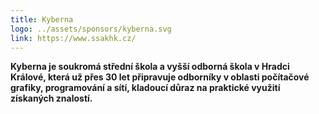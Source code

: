 ```yaml
---
title: Kyberna
logo: ../assets/sponsors/kyberna.svg
link: https://www.ssakhk.cz/
---
```

**Kyberna je soukromá střední škola a vyšší odborná škola v Hradci Králové, která už přes 30 let připravuje odborníky v oblasti počítačové grafiky, programování a sítí, kladoucí důraz na praktické využití získaných znalostí.**